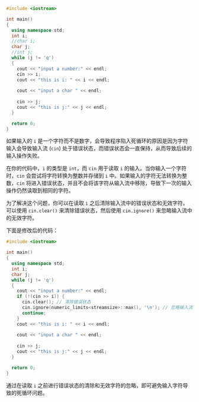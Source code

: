 
```cpp
#include <iostream>

int main()
{
  using namespace std;
  int i;
  //char i;
  char j;
  //int j;
  while (j != 'q')
  {
    cout << "input a number:" << endl;
    cin >> i;
    cout << "this is i: " << i << endl;
    
    cout << "input a char " << endl;
    
    cin >> j;
    cout << "this is j:" << j << endl;
  }

  return 0;
}
```

如果输入的 `i` 是一个字符而不是数字，会导致程序陷入死循环的原因是因为字符输入会导致输入流 (`cin`) 处于错误状态，而错误状态会一直保持，从而导致后续的输入操作失败。

在你的代码中，`i` 的类型是 `int`，而 `cin` 用于读取 `i` 的输入。当你输入一个字符时，`cin` 会尝试将字符转换为整数并存储到 `i` 中。如果输入的字符无法转换为整数，`cin` 将进入错误状态，并且不会将该字符从输入流中移除，导致下一次的输入操作仍然读取到相同的字符。

为了解决这个问题，你可以在读取 `i` 之后清除输入流中的错误状态和无效字符。可以使用 `cin.clear()` 来清除错误状态，然后使用 `cin.ignore()` 来忽略输入流中的无效字符。

下面是修改后的代码：

```cpp
#include <iostream>

int main()
{
  using namespace std;
  int i;
  char j;
  while (j != 'q')
  {
    cout << "input a number:" << endl;
    if (!(cin >> i)) {
      cin.clear(); // 清除错误状态
      cin.ignore(numeric_limits<streamsize>::max(), '\n'); // 忽略输入流中的无效字符
      continue;
    }
    cout << "this is i: " << i << endl;
    
    cout << "input a char " << endl;
    
    cin >> j;
    cout << "this is j:" << j << endl;
  }

  return 0;
}
```

通过在读取 `i` 之前进行错误状态的清除和无效字符的忽略，即可避免输入字符导致的死循环问题。
